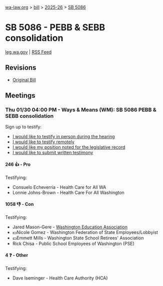 [wa-law.org](/) > [bill](/bill/) > [2025-26](/bill/2025-26/) > [SB 5086](/bill/2025-26/sb/5086/)

# SB 5086 - PEBB & SEBB consolidation
[leg.wa.gov](https://app.leg.wa.gov/billsummary?BillNumber=5086&Year=2025&Initiative=false) | [RSS Feed](./rss.xml)

## Revisions
* [Original Bill](1/)

## Meetings
### Thu 01/30 04:00 PM - Ways & Means (WM): SB 5086 PEBB & SEBB consolidation
Sign up to testify:
* [I would like to testify in person during the hearing](https://app.leg.wa.gov/csi/Testifier/Add?chamber=House&mId=32548&aId=162247&caId=25048&tId=1)
* [I would like to testify remotely](https://app.leg.wa.gov/csi/Testifier/Add?chamber=House&mId=32548&aId=162247&caId=25048&tId=2)
* [I would like my position noted for the legislative record](https://app.leg.wa.gov/csi/Testifier/Add?chamber=House&mId=32548&aId=162247&caId=25048&tId=3)
* [I would like to submit written testimony](https://app.leg.wa.gov/csi/Testifier/Add?chamber=House&mId=32548&aId=162247&caId=25048&tId=4)

#### 246 👍 - Pro
Testifying:
* Consuelo Echeverria - Health Care for All WA
* Lonnie Johns-Brown - Health Care For All Washington

#### 1058 👎 - Con
Testifying:
* Jared Mason-Gere - [Washington Education Association](/org/washington_education_association/)
* 💵Nicole Gomez - Washington Federation of State Employees/Lobbyist
* 💵Emmett Mills - Washington State School Retirees' Association
* Rick Chisa - Public School Employees of Washington (PSE)

#### 4 ❓ - Other
Testifying:
* Dave Iseminger - Health Care Authority (HCA)
